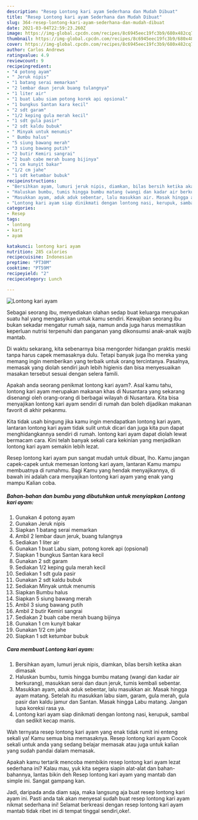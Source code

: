 ```yaml
---
description: "Resep Lontong kari ayam Sederhana dan Mudah Dibuat"
title: "Resep Lontong kari ayam Sederhana dan Mudah Dibuat"
slug: 364-resep-lontong-kari-ayam-sederhana-dan-mudah-dibuat
date: 2021-03-04T22:59:23.260Z
image: https://img-global.cpcdn.com/recipes/8c6945eec19fc3b9/680x482cq70/lontong-kari-ayam-foto-resep-utama.jpg
thumbnail: https://img-global.cpcdn.com/recipes/8c6945eec19fc3b9/680x482cq70/lontong-kari-ayam-foto-resep-utama.jpg
cover: https://img-global.cpcdn.com/recipes/8c6945eec19fc3b9/680x482cq70/lontong-kari-ayam-foto-resep-utama.jpg
author: Carlos Andrews
ratingvalue: 4.9
reviewcount: 9
recipeingredient:
- "4 potong ayam"
- " Jeruk nipis"
- "1 batang serai memarkan"
- "2 lembar daun jeruk buang tulangnya"
- "1 liter air"
- "1 buat Labu siam potong korek api opsional"
- "1 bungkus Santan kara kecil"
- "2 sdt garam"
- "1/2 keping gula merah kecil"
- "1 sdt gula pasir"
- "2 sdt kaldu bubuk"
- " Minyak untuk menumis"
- " Bumbu halus"
- "5 siung bawang merah"
- "3 siung bawang putih"
- "2 butir Kemiri sangrai"
- "2 buah cabe merah buang bijinya"
- "1 cm kunyit bakar"
- "1/2 cm jahe"
- "1 sdt ketumbar bubuk"
recipeinstructions:
- "Bersihkan ayam, lumuri jeruk nipis, diamkan, bilas bersih ketika akan dimasak"
- "Haluskan bumbu, tumis hingga bumbu matang (wangi dan kadar air berkurang), masukkan serai dan daun jeruk, tumis kembali sebentar."
- "Masukkan ayam, aduk aduk sebentar, lalu masukkan air. Masak hingga ayam matang. Setelah itu masukkan labu siam, garam, gula merah, gula pasir dan kaldu jamur dan Santan. Masak hingga Labu matang. Jangan lupa koreksi rasa ya."
- "Lontong kari ayam siap dinikmati dengan lontong nasi, kerupuk, sambal dan sedikit kecap manis."
categories:
- Resep
tags:
- lontong
- kari
- ayam

katakunci: lontong kari ayam 
nutrition: 285 calories
recipecuisine: Indonesian
preptime: "PT30M"
cooktime: "PT59M"
recipeyield: "2"
recipecategory: Lunch

---
```



![Lontong kari ayam](https://img-global.cpcdn.com/recipes/8c6945eec19fc3b9/680x482cq70/lontong-kari-ayam-foto-resep-utama.jpg)

Sebagai seorang ibu, menyediakan olahan sedap buat keluarga merupakan suatu hal yang mengasyikan untuk kamu sendiri. Kewajiban seorang ibu bukan sekadar mengatur rumah saja, namun anda juga harus memastikan keperluan nutrisi terpenuhi dan panganan yang dikonsumsi anak-anak wajib mantab.

Di waktu  sekarang, kita sebenarnya bisa mengorder hidangan praktis meski tanpa harus capek memasaknya dulu. Tetapi banyak juga lho mereka yang memang ingin memberikan yang terbaik untuk orang tercintanya. Pasalnya, memasak yang diolah sendiri jauh lebih higienis dan bisa menyesuaikan masakan tersebut sesuai dengan selera famili. 



Apakah anda seorang penikmat lontong kari ayam?. Asal kamu tahu, lontong kari ayam merupakan makanan khas di Nusantara yang sekarang disenangi oleh orang-orang di berbagai wilayah di Nusantara. Kita bisa menyajikan lontong kari ayam sendiri di rumah dan boleh dijadikan makanan favorit di akhir pekanmu.

Kita tidak usah bingung jika kamu ingin mendapatkan lontong kari ayam, lantaran lontong kari ayam tidak sulit untuk dicari dan juga kita pun dapat menghidangkannya sendiri di rumah. lontong kari ayam dapat diolah lewat bermacam cara. Kini telah banyak sekali cara kekinian yang menjadikan lontong kari ayam semakin lebih lezat.

Resep lontong kari ayam pun sangat mudah untuk dibuat, lho. Kamu jangan capek-capek untuk memesan lontong kari ayam, lantaran Kamu mampu membuatnya di rumahmu. Bagi Kamu yang hendak menyajikannya, di bawah ini adalah cara menyajikan lontong kari ayam yang enak yang mampu Kalian coba.

<!--inarticleads1-->

##### Bahan-bahan dan bumbu yang dibutuhkan untuk menyiapkan Lontong kari ayam:

1. Gunakan 4 potong ayam
1. Gunakan  Jeruk nipis
1. Siapkan 1 batang serai memarkan
1. Ambil 2 lembar daun jeruk, buang tulangnya
1. Sediakan 1 liter air
1. Gunakan 1 buat Labu siam, potong korek api (opsional)
1. Siapkan 1 bungkus Santan kara kecil
1. Gunakan 2 sdt garam
1. Sediakan 1/2 keping gula merah kecil
1. Sediakan 1 sdt gula pasir
1. Gunakan 2 sdt kaldu bubuk
1. Sediakan  Minyak untuk menumis
1. Siapkan  Bumbu halus
1. Siapkan 5 siung bawang merah
1. Ambil 3 siung bawang putih
1. Ambil 2 butir Kemiri sangrai
1. Sediakan 2 buah cabe merah buang bijinya
1. Gunakan 1 cm kunyit bakar
1. Gunakan 1/2 cm jahe
1. Siapkan 1 sdt ketumbar bubuk




<!--inarticleads2-->

##### Cara membuat Lontong kari ayam:

1. Bersihkan ayam, lumuri jeruk nipis, diamkan, bilas bersih ketika akan dimasak
1. Haluskan bumbu, tumis hingga bumbu matang (wangi dan kadar air berkurang), masukkan serai dan daun jeruk, tumis kembali sebentar.
1. Masukkan ayam, aduk aduk sebentar, lalu masukkan air. Masak hingga ayam matang. Setelah itu masukkan labu siam, garam, gula merah, gula pasir dan kaldu jamur dan Santan. Masak hingga Labu matang. Jangan lupa koreksi rasa ya.
1. Lontong kari ayam siap dinikmati dengan lontong nasi, kerupuk, sambal dan sedikit kecap manis.




Wah ternyata resep lontong kari ayam yang enak tidak rumit ini enteng sekali ya! Kamu semua bisa memasaknya. Resep lontong kari ayam Cocok sekali untuk anda yang sedang belajar memasak atau juga untuk kalian yang sudah pandai dalam memasak.

Apakah kamu tertarik mencoba membikin resep lontong kari ayam lezat sederhana ini? Kalau mau, yuk kita segera siapin alat-alat dan bahan-bahannya, lantas bikin deh Resep lontong kari ayam yang mantab dan simple ini. Sangat gampang kan. 

Jadi, daripada anda diam saja, maka langsung aja buat resep lontong kari ayam ini. Pasti anda tak akan menyesal sudah buat resep lontong kari ayam nikmat sederhana ini! Selamat berkreasi dengan resep lontong kari ayam mantab tidak ribet ini di tempat tinggal sendiri,oke!.

